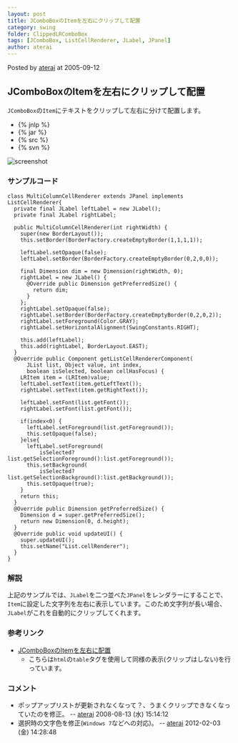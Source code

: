 ```yaml
---
layout: post
title: JComboBoxのItemを左右にクリップして配置
category: swing
folder: ClippedLRComboBox
tags: [JComboBox, ListCellRenderer, JLabel, JPanel]
author: aterai
---
```


Posted by [aterai](http://terai.xrea.jp/aterai.html) at 2005-09-12

## JComboBoxのItemを左右にクリップして配置
`JComboBox`の`Item`にテキストをクリップして左右に分けて配置します。

- {% jnlp %}
- {% jar %}
- {% src %}
- {% svn %}

<!-- dummy comment line for breaking list -->

![screenshot](https://lh5.googleusercontent.com/_9Z4BYR88imo/TQTJSTVvNXI/AAAAAAAAAUI/RNbSh6R4xi8/s800/ClippedLRComboBox.png)

### サンプルコード
<pre class="prettyprint"><code>class MultiColumnCellRenderer extends JPanel implements ListCellRenderer{
  private final JLabel leftLabel = new JLabel();
  private final JLabel rightLabel;

  public MultiColumnCellRenderer(int rightWidth) {
    super(new BorderLayout());
    this.setBorder(BorderFactory.createEmptyBorder(1,1,1,1));

    leftLabel.setOpaque(false);
    leftLabel.setBorder(BorderFactory.createEmptyBorder(0,2,0,0));

    final Dimension dim = new Dimension(rightWidth, 0);
    rightLabel = new JLabel() {
      @Override public Dimension getPreferredSize() {
        return dim;
      }
    };
    rightLabel.setOpaque(false);
    rightLabel.setBorder(BorderFactory.createEmptyBorder(0,2,0,2));
    rightLabel.setForeground(Color.GRAY);
    rightLabel.setHorizontalAlignment(SwingConstants.RIGHT);

    this.add(leftLabel);
    this.add(rightLabel, BorderLayout.EAST);
  }
  @Override public Component getListCellRendererComponent(
      JList list, Object value, int index,
      boolean isSelected, boolean cellHasFocus) {
    LRItem item = (LRItem)value;
    leftLabel.setText(item.getLeftText());
    rightLabel.setText(item.getRightText());

    leftLabel.setFont(list.getFont());
    rightLabel.setFont(list.getFont());

    if(index&lt;0) {
      leftLabel.setForeground(list.getForeground());
      this.setOpaque(false);
    }else{
      leftLabel.setForeground(
          isSelected?list.getSelectionForeground():list.getForeground());
      this.setBackground(
          isSelected?list.getSelectionBackground():list.getBackground());
      this.setOpaque(true);
    }
    return this;
  }
  @Override public Dimension getPreferredSize() {
    Dimension d = super.getPreferredSize();
    return new Dimension(0, d.height);
  }
  @Override public void updateUI() {
    super.updateUI();
    this.setName("List.cellRenderer");
  }
}
</code></pre>

### 解説
上記のサンプルでは、`JLabel`を二つ並べた`JPanel`をレンダラーにすることで、`Item`に設定した文字列を左右に表示しています。このため文字列が長い場合、`JLabel`がこれを自動的にクリップしてくれます。

### 参考リンク
- [JComboBoxのItemを左右に配置](http://terai.xrea.jp/Swing/LRComboBox.html)
    - こちらは`html`の`table`タグを使用して同様の表示(クリップはしない)を行っています。

<!-- dummy comment line for breaking list -->

### コメント
- ポップアップリストが更新されなくなって？、うまくクリップできなくなっていたのを修正。 -- [aterai](http://terai.xrea.jp/aterai.html) 2008-08-13 (水) 15:14:12
- 選択時の文字色を修正(`Windows 7`などへの対応)。 -- [aterai](http://terai.xrea.jp/aterai.html) 2012-02-03 (金) 14:28:48

<!-- dummy comment line for breaking list -->

